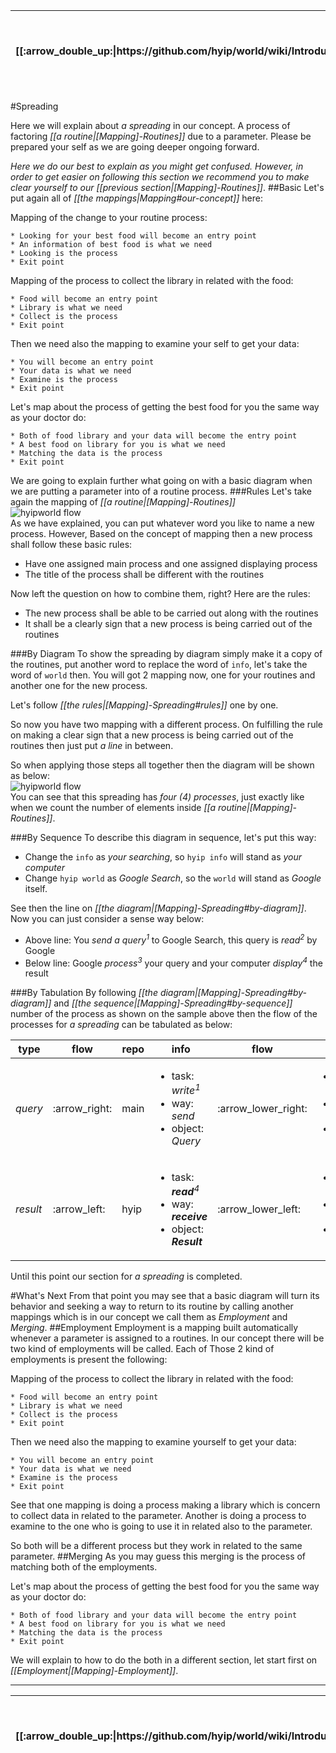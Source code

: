 <table>
  <thead>
    <tr>
      <th>[[:arrow_double_up:|https://github.com/hyip/world/wiki/Introduction]]</th>
      <th>[[:arrow_up_small:|https://github.com/hyipworld/hyipworld.github.io/wiki/Introduction]]</th>
      <th>[[:rewind:|Introduction]] [[Intro|Introduction]]</th>
      <th>[[:arrow_backward:|[Mapping]-Routines]] [[Prev|[Mapping]-Routines]]</th>
      <th>[[:repeat:|[Mapping]-Spreading]] [[Reload|[Mapping]-Spreading]]</th>
      <th>[[Next|[Mapping]-Employment]] [[:arrow_forward:|[Mapping]-Employment]]</th>
      <th>[[Last|maps]] [[:fast_forward:|maps]]</th>
      <th>[[:arrow_down_small:|https://github.com/hyip/rating]]</th>
      <th>[[:arrow_double_down:|https://github.com/hyip/rating/wiki/Introduction]]</th>
    </tr>
  </thead>
</table>
#Spreading

Here we will explain about _a spreading_ in our concept. A process of factoring _[[a routine|[Mapping]-Routines]]_ due to a parameter. Please be prepared your self as we are going deeper ongoing forward.

_Here we do our best to explain as you might get confused. However, in order to get easier on following this section we recommend you to make clear yourself to our [[previous section|[Mapping]-Routines]]_.
##Basic
Let's put again all of _[[the mappings|Mapping#our-concept]]_ here:

Mapping of the change to your routine process:
```
* Looking for your best food will become an entry point
* An information of best food is what we need 
* Looking is the process
* Exit point  
```
Mapping of the process to collect the library in related with the food:
```
* Food will become an entry point
* Library is what we need 
* Collect is the process
* Exit point  
```
Then we need also the mapping to examine your self to get your data:
```
* You will become an entry point
* Your data is what we need 
* Examine is the process
* Exit point  
```
Let's map about the process of getting the best food for you the same way as your doctor do:
```
* Both of food library and your data will become the entry point
* A best food on library for you is what we need 
* Matching the data is the process
* Exit point  
``` 
We are going to explain further what going on with a basic diagram when we are putting a parameter into of a routine process. 
###Rules
Let's take again the mapping of _[[a routine|[Mapping]-Routines]]_    
![hyipworld flow](https://hyipworld.github.io/images/github/doc/figure4.png)   
As we have explained, you can put whatever word you like to name a new process. However, Based on the concept of mapping then a new process shall follow these basic rules:
* Have one assigned main process and one assigned displaying process
* The title of the process shall be different with the routines
  
Now left the question on how to combine them, right? Here are the rules:  
* The new process shall be able to be carried out along with the routines
* It shall be a clearly sign that a new process is being carried out of the routines

###By Diagram
To show the spreading by diagram simply make it a copy of the routines, put another word to replace the word of `info`, let's take the word of `world` then. You will got 2 mapping now, one for your routines and another one for the new process. 

Let's follow _[[the rules|[Mapping]-Spreading#rules]]_ one by one. 

So now you have two mapping with a different process. On fulfilling the rule on making a clear sign that a new process is being carried out of the routines then just put _a line_ in between.

So when applying those steps all together then the diagram will be shown as below:  
![hyipworld flow](https://hyipworld.github.io/images/github/doc/figure5.png)  
You can see that this spreading has _four (4) processes_, just exactly like when we count the number of elements inside _[[a routine|[Mapping]-Routines]]_.

###By Sequence
To describe this diagram in sequence, let's put this way:
* Change the `info` as _your searching_, so `hyip info` will stand as _your computer_
* Change `hyip world` as _Google Search_, so the `world` will stand as _Google_ itself. 

See then the line on _[[the diagram|[Mapping]-Spreading#by-diagram]]_. Now you can just consider a sense way below:  
* Above line: You _send a query_<sup><i>1</i></sup> to Google Search, this query is _read_<sup><i>2</i></sup> by Google
* Below line: Google _process_<sup><i>3</i></sup> your query and your computer _display_<sup><i>4</i></sup> the result

###By Tabulation
By following _[[the diagram|[Mapping]-Spreading#by-diagram]]_ and _[[the sequence|[Mapping]-Spreading#by-sequence]]_ number of the process as shown on the sample above then the flow of the processes for _a spreading_ can be tabulated as below:
<table>
  <thead>
    <tr>
      <th>type</th>
      <th>flow</th>
      <th>repo</th>
      <th>info</th>
      <th>flow</th>
      <th>world</th>
      <th>flow</th>
    </tr>
  </thead>
  <tbody>
    <tr>
      <td scope="row"><i>query</i></td>
      <td scope="row">:arrow_right:</td>
      <td scope="row">main</td>
      <td scope="row">
        <ul>
          <li>task: <i>write</i><sup><i>1</i></sup></li>
          <li>way: <i>send</i></li>
          <li>object: <i>Query</i></li>
        </ul>
      </td>
      <td scope="row">:arrow_lower_right:</td>
      <td scope="row">
        <ul>
          <li>task: <i>write</i><sup><i>3</i></li>
          <li>way: <strong><i>send</i></strong></li>
          <li>object: <strong><i>Result</i></sup></strong></li>
        </ul>
      </td>
      <td scope="row">:arrow_left:</td>
    </tr>
    <tr>
      <td scope="row"><i>result</i></td>
      <td scope="row">:arrow_left:</td>
      <td scope="row">hyip</td>
      <td scope="row">
        <ul>
          <li>task: <strong><i>read</i></sup></strong><sup><i>4</i></li>
          <li>way: <strong><i>receive</i></strong></li>
          <li>object: <strong><i>Result</i></strong></li>
        </ul>
      </td>
      <td scope="row">:arrow_lower_left:</td>
      <td scope="row">
        <ul>
          <li>task: <strong><i>read</i></sup></strong><sup><i>2</i></li>
          <li>way: <i>receive</i></li>
          <li>object: <i>Query</i></li>
        </ul>
      </td>
      <td scope="row">:arrow_heading_up:</td>
    </tr>
  </tbody>
</table>

Until this point our section for _a spreading_ is completed.
  
#What's Next
From that point you may see that a basic diagram will turn its behavior and seeking a way to return to its routine by calling another mappings which is in our concept we call them as _Employment_ and _Merging_. 
##Employment
Employment is a mapping built automatically whenever a parameter is assigned to a routines. In our concept there will be two kind of employments will be called. Each of Those 2 kind of employments is present the following:

Mapping of the process to collect the library in related with the food:
```
* Food will become an entry point
* Library is what we need 
* Collect is the process
* Exit point  
```
Then we need also the mapping to examine yourself to get your data:
```
* You will become an entry point
* Your data is what we need 
* Examine is the process
* Exit point  
```
See that one mapping is doing a process making a library which is concern to collect data in related to the parameter. Another is doing a process to examine to the one who is going to use it in related also to the parameter. 

So both will be a different process but they work in related to the same parameter.
##Merging
As you may guess this merging is the process of matching both of the employments.

Let's map about the process of getting the best food for you the same way as your doctor do:
```
* Both of food library and your data will become the entry point
* A best food on library for you is what we need 
* Matching the data is the process
* Exit point  
```
We will explain to how to do the both in a different section, let start first on _[[Employment|[Mapping]-Employment]]_.
***
<table>
  <thead>
    <tr>
      <th>[[:arrow_double_up:|https://github.com/hyip/world/wiki/Introduction]]</th>
      <th>[[:arrow_up_small:|https://github.com/hyipworld/hyipworld.github.io/wiki/Introduction]]</th>
      <th>[[:rewind:|Introduction]] [[Intro|Introduction]]</th>
      <th>[[:arrow_backward:|[Mapping]-Routines]] [[Prev|[Mapping]-Routines]]</th>
      <th>[[:repeat:|[Mapping]-Spreading]] [[Reload|[Mapping]-Spreading]]</th>
      <th>[[Next|[Mapping]-Employment]] [[:arrow_forward:|[Mapping]-Employment]]</th>
      <th>[[Last|maps]] [[:fast_forward:|maps]]</th>
      <th>[[:arrow_down_small:|https://github.com/hyip/rating]]</th>
      <th>[[:arrow_double_down:|https://github.com/hyip/rating/wiki/Introduction]]</th>
    </tr>
  </thead>
</table>